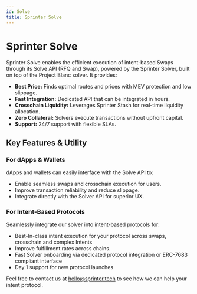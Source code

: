 ```yaml
---
id: Solve
title: Sprinter Solve
---
```


# Sprinter Solve

Sprinter Solve enables the efficient execution of intent-based Swaps through its Solve API (RFQ and Swap), powered by the Sprinter Solver, built on top of the Project Blanc solver. It provides:

- **Best Price:** Finds optimal routes and prices with MEV protection and low slippage.
- **Fast Integration:** Dedicated API that can be integrated in hours.
- **Crosschain Liquidity:** Leverages Sprinter Stash for real-time liquidity allocation.
- **Zero Collateral:** Solvers execute transactions without upfront capital.
- **Support:** 24/7 support with flexible SLAs.

## Key Features & Utility

### For dApps & Wallets

dApps and wallets can easily interface with the Solve API to:

- Enable seamless swaps and crosschain execution for users.
- Improve transaction reliability and reduce slippage.
- Integrate directly with the Solver API for superior UX.

### For Intent-Based Protocols

Seamlessly integrate our solver into intent-based protocols for:

- Best-In-class intent execution for your protocol across swaps, crosschain and complex Intents
- Improve fulfillment rates across chains.
- Fast Solver onboarding via dedicated protocol integration or ERC-7683 compliant interface
- Day 1 support for new protocol launches

Feel free to contact us at hello@sprinter.tech to see how we can help your intent protocol.
